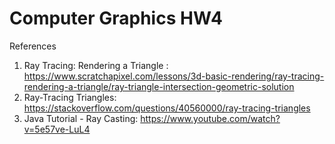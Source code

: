 # Computer Graphics HW4

References
1. Ray Tracing: Rendering a Triangle : https://www.scratchapixel.com/lessons/3d-basic-rendering/ray-tracing-rendering-a-triangle/ray-triangle-intersection-geometric-solution
2. Ray-Tracing Triangles: https://stackoverflow.com/questions/40560000/ray-tracing-triangles
3. Java Tutorial - Ray Casting: https://www.youtube.com/watch?v=5e57ve-LuL4 
